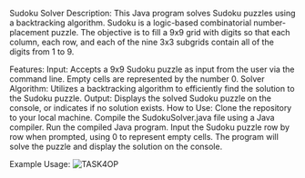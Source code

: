 Sudoku Solver
Description:
This Java program solves Sudoku puzzles using a backtracking algorithm. Sudoku is a logic-based combinatorial number-placement puzzle. The objective is to fill a 9x9 grid with digits so that each column, each row, and each of the nine 3x3 subgrids contain all of the digits from 1 to 9.

Features:
Input: Accepts a 9x9 Sudoku puzzle as input from the user via the command line. Empty cells are represented by the number 0.
Solver Algorithm: Utilizes a backtracking algorithm to efficiently find the solution to the Sudoku puzzle.
Output: Displays the solved Sudoku puzzle on the console, or indicates if no solution exists.
How to Use:
Clone the repository to your local machine.
Compile the SudokuSolver.java file using a Java compiler.
Run the compiled Java program.
Input the Sudoku puzzle row by row when prompted, using 0 to represent empty cells.
The program will solve the puzzle and display the solution on the console.

Example Usage:
![TASK4OP](https://github.com/NitinN24/BYTEUPRISE_SD_04/assets/157646520/375c5960-289e-4081-b767-2ef5ded0afd8)

